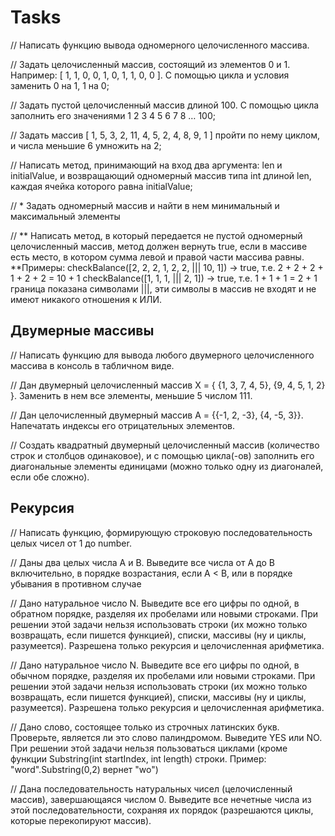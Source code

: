 # Tasks
// Написать функцию вывода одномерного целочисленного массива.


// Задать целочисленный массив, состоящий из элементов 0 и 1. Например: [ 1, 1, 0, 0, 1, 0, 1, 1, 0, 0 ].  С помощью цикла и условия заменить 0 на 1, 1 на 0;

// Задать пустой целочисленный массив длиной 100.  С помощью цикла заполнить его значениями 1 2 3 4 5 6 7 8 … 100;

// Задать массив [ 1, 5, 3, 2, 11, 4, 5, 2, 4, 8, 9, 1 ] пройти по нему циклом, и числа меньшие 6 умножить на 2;

// Написать метод, принимающий на вход два аргумента: len и initialValue,  и возвращающий одномерный массив типа int длиной len, каждая ячейка которого равна initialValue;

// * Задать одномерный массив и найти в нем минимальный и максимальный элементы 

// ** Написать метод, в который передается не пустой одномерный целочисленный массив, метод должен вернуть true, если в массиве есть место, в котором сумма левой и правой части массива равны.
**Примеры:
 checkBalance([2, 2, 2, 1, 2, 2, ||| 10, 1]) → true, т.е. 2 + 2 + 2 + 1 + 2 + 2 = 10 + 1
 checkBalance([1, 1, 1, ||| 2, 1]) → true, т.е. 1 + 1 + 1 = 2 + 1
 граница показана символами |||, эти символы в массив не входят и не имеют никакого отношения к ИЛИ.
## Двумерные массивы
// Написать функцию для вывода любого двумерного целочисленного массива в консоль в табличном виде.

// Дан двумерный целочисленный массив X = { {1, 3, 7, 4, 5}, {9, 4, 5, 1, 2} }. Заменить в нем все элементы, меньшие 5 числом 111.


// Дан целочисленный двумерный массив А = {{-1, 2, -3}, {4, -5, 3}}. Напечатать индексы его отрицательных элементов.

// Создать квадратный двумерный целочисленный массив (количество строк и столбцов одинаковое), и с помощью цикла(-ов) заполнить его диагональные элементы единицами (можно только одну из диагоналей, если обе сложно).

## Рекурсия
// Написать функцию, формирующую строковую последовательность целых чисел от 1 до number.

// Даны два целых числа A и В. Выведите все числа от A до B включительно, в порядке возрастания, если A < B, или в порядке убывания в противном случае

// Дано натуральное число N. Выведите все его цифры по одной, в обратном порядке, разделяя их пробелами или новыми строками. При решении этой задачи нельзя использовать строки (их можно только возвращать, если пишется функцией), списки, массивы (ну и циклы, разумеется). Разрешена только рекурсия и целочисленная арифметика.

// Дано натуральное число N. Выведите все его цифры по одной, в обычном порядке, разделяя их пробелами или новыми строками. При решении этой задачи нельзя использовать строки (их можно только возвращать, если пишется функцией), списки, массивы (ну и циклы, разумеется). Разрешена только рекурсия и целочисленная арифметика.

// Дано слово, состоящее только из строчных латинских букв. Проверьте, является ли это слово палиндромом. Выведите YES или NO. При решении этой задачи нельзя пользоваться циклами (кроме функции Substring(int startIndex, int length) строки. Пример: "word".Substring(0,2) вернет "wo")

// Дана последовательность натуральных чисел (целочисленный массив), завершающаяся числом 0. Выведите все нечетные числа из этой последовательности, сохраняя их порядок (разрешаются циклы, которые перекопируют массив).
